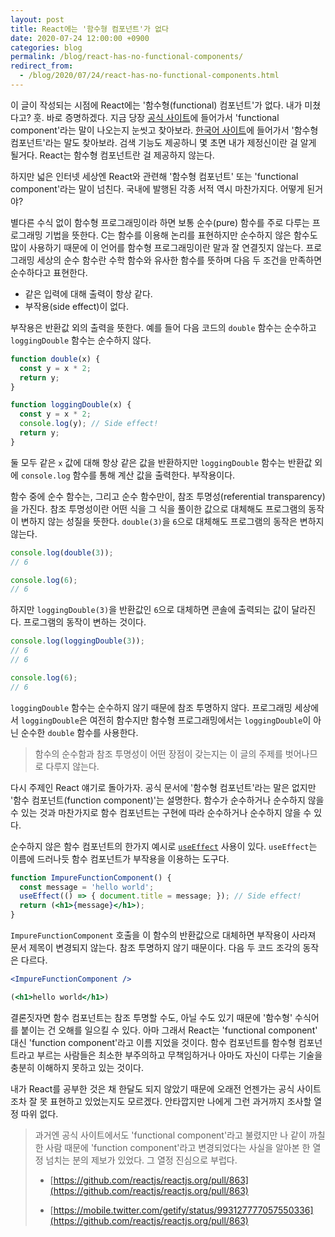 ```yaml
---
layout: post
title: React에는 '함수형 컴포넌트'가 없다
date: 2020-07-24 12:00:00 +0900
categories: blog
permalink: /blog/react-has-no-functional-components/
redirect_from:
  - /blog/2020/07/24/react-has-no-functional-components.html
---
```


이 글이 작성되는 시점에 React에는 '함수형(functional) 컴포넌트'가 없다. 내가 미쳤다고? 훗. 바로 증명하겠다. 지금 당장 [공식 사이트](https://reactjs.org)에 들어가서 'functional component'라는 말이 나오는지 눈씻고 찾아보라. [한국어 사이트](https://ko.reactjs.org/)에 들어가서 '함수형 컴포넌트'라는 말도 찾아보라. 검색 기능도 제공하니 몇 초면 내가 제정신이란 걸 알게 될거다. React는 함수형 컴포넌트란 걸 제공하지 않는다.

하지만 넓은 인터넷 세상엔 React와 관련해 '함수형 컴포넌트' 또는 'functional component'라는 말이 넘친다. 국내에 발행된 각종 서적 역시 마찬가지다. 어떻게 된거야?

<!--more-->

별다른 수식 없이 함수형 프로그래밍이라 하면 보통 순수(pure) 함수를 주로 다루는 프로그래밍 기법을 뜻한다. C는 함수를 이용해 논리를 표현하지만 순수하지 않은 함수도 많이 사용하기 때문에 이 언어를 함수형 프로그래밍이란 말과 잘 연결짓지 않는다. 프로그래밍 세상의 순수 함수란 수학 함수와 유사한 함수를 뜻하며 다음 두 조건을 만족하면 순수하다고 표현한다.

- 같은 입력에 대해 출력이 항상 같다.
- 부작용(side effect)이 없다.

부작용은 반환값 외의 출력을 뜻한다. 예를 들어 다음 코드의 `double` 함수는 순수하고 `loggingDouble` 함수는 순수하지 않다.

```js
function double(x) {
  const y = x * 2;
  return y;
}

function loggingDouble(x) {
  const y = x * 2;
  console.log(y); // Side effect!
  return y;
}
```

둘 모두 같은 `x` 값에 대해 항상 같은 값을 반환하지만 `loggingDouble` 함수는 반환값 외에 `console.log` 함수를 통해 계산 값을 출력한다. 부작용이다.

함수 중에 순수 함수는, 그리고 순수 함수만이, 참조 투명성(referential transparency)을 가진다. 참조 투명성이란 어떤 식을 그 식을 풀이한 값으로 대체해도 프로그램의 동작이 변하지 않는 성질을 뜻한다. `double(3)`을 `6`으로 대체해도 프로그램의 동작은 변하지 않는다.

```js
console.log(double(3));
// 6

console.log(6);
// 6
```

하지만 `loggingDouble(3)`을 반환값인 `6`으로 대체하면 콘솔에 출력되는 값이 달라진다. 프로그램의 동작이 변하는 것이다.

```js
console.log(loggingDouble(3));
// 6
// 6

console.log(6);
// 6
```

`loggingDouble` 함수는 순수하지 않기 때문에 참조 투명하지 않다. 프로그래밍 세상에서 `loggingDouble`은 여전히 함수지만 함수형 프로그래밍에서는 `loggingDouble`이 아닌 순수한 `double` 함수를 사용한다.

> 함수의 순수함과 참조 투명성이 어떤 장점이 갖는지는 이 글의 주제를 벗어나므로 다루지 않는다.

다시 주제인 React 얘기로 돌아가자. 공식 문서에 '함수형 컴포넌트'라는 말은 없지만 '함수 컴포넌트(function component)'는 설명한다. 함수가 순수하거나 순수하지 않을 수 있는 것과 마찬가지로 함수 컴포넌트는 구현에 따라 순수하거나 순수하지 않을 수 있다.

순수하지 않은 함수 컴포넌트의 한가지 예시로 [`useEffect`](https://reactjs.org/docs/hooks-effect.html) 사용이 있다. `useEffect`는 이름에 드러나듯 함수 컴포넌트가 부작용을 이용하는 도구다.

```jsx
function ImpureFunctionComponent() {
  const message = 'hello world';
  useEffect(() => { document.title = message; }); // Side effect!
  return (<h1>{message}</h1>);
}
```

`ImpureFunctionComponent` 호출을 이 함수의 반환값으로 대체하면 부작용이 사라져 문서 제목이 변경되지 않는다. 참조 투명하지 않기 때문이다. 다음 두 코드 조각의 동작은 다르다.

```jsx
<ImpureFunctionComponent />
```

```jsx
(<h1>hello world</h1>)
```

결론짓자면 함수 컴포넌트는 참조 투명할 수도, 아닐 수도 있기 때문에 '함수형' 수식어를 붙이는 건 오해를 일으킬 수 있다. 아마 그래서 React는 'functional component' 대신 'function component'라고 이름 지었을 것이다. 함수 컴포넌트를 함수형 컴포넌트라고 부르는 사람들은 최소한 부주의하고 무책임하거나 아마도 자신이 다루는 기술을 충분히 이해하지 못하고 있는 것이다.

내가 React를 공부한 것은 채 한달도 되지 않았기 때문에 오래전 언젠가는 공식 사이트 조차 잘 못 표현하고 있었는지도 모르겠다. 안타깝지만 나에게 그런 과거까지 조사할 열정 따위 없다.

> 과거엔 공식 사이트에서도 'functional component'라고 불렸지만 나 같이 까칠한 사람 때문에 'function component'라고 변경되었다는 사실을 알아본 한 열정 넘치는 분의 제보가 있었다. 그 열정 진심으로 부럽다.
>
> - [https://github.com/reactjs/reactjs.org/pull/863](https://github.com/reactjs/reactjs.org/pull/863)
>
> - [https://mobile.twitter.com/getify/status/993127777057550336](https://github.com/reactjs/reactjs.org/pull/863)
